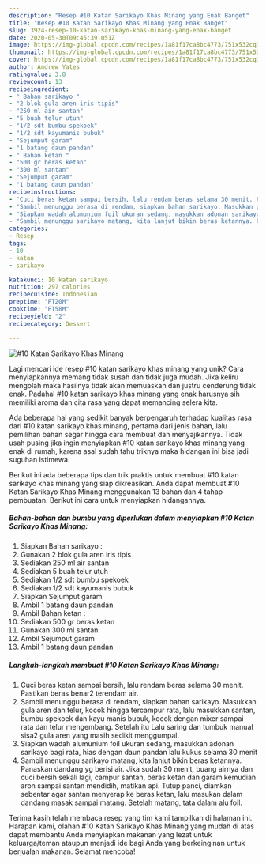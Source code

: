 ```yaml
---
description: "Resep #10 Katan Sarikayo Khas Minang yang Enak Banget"
title: "Resep #10 Katan Sarikayo Khas Minang yang Enak Banget"
slug: 3924-resep-10-katan-sarikayo-khas-minang-yang-enak-banget
date: 2020-05-30T09:45:39.051Z
image: https://img-global.cpcdn.com/recipes/1a81f17ca8bc4773/751x532cq70/10-katan-sarikayo-khas-minang-foto-resep-utama.jpg
thumbnail: https://img-global.cpcdn.com/recipes/1a81f17ca8bc4773/751x532cq70/10-katan-sarikayo-khas-minang-foto-resep-utama.jpg
cover: https://img-global.cpcdn.com/recipes/1a81f17ca8bc4773/751x532cq70/10-katan-sarikayo-khas-minang-foto-resep-utama.jpg
author: Andrew Yates
ratingvalue: 3.8
reviewcount: 13
recipeingredient:
- " Bahan sarikayo "
- "2 blok gula aren iris tipis"
- "250 ml air santan"
- "5 buah telur utuh"
- "1/2 sdt bumbu spekoek"
- "1/2 sdt kayumanis bubuk"
- "Sejumput garam"
- "1 batang daun pandan"
- " Bahan ketan "
- "500 gr beras ketan"
- "300 ml santan"
- "Sejumput garam"
- "1 batang daun pandan"
recipeinstructions:
- "Cuci beras ketan sampai bersih, lalu rendam beras selama 30 menit. Pastikan beras benar2 terendam air."
- "Sambil menunggu berasa di rendam, siapkan bahan sarikayo. Masukkan gula aren dan telur, kocok hingga tercampur rata, lalu masukkan santan, bumbu spekoek dan kayu manis bubuk, kocok dengan mixer sampai rata dan telur mengembang. Setelah itu Lalu saring dan tumbuk manual sisa2 gula aren yang masih sedikit menggumpal."
- "Siapkan wadah alumunium foil ukuran sedang, masukkan adonan sarikayo bagi rata, hias dengan daun pandan lalu kukus selama 30 menit"
- "Sambil menunggu sarikayo matang, kita lanjut bikin beras ketannya. Panaskan dandang yg berisi air. Jika sudah 30 menit, buang airnya dan cuci bersih sekali lagi, campur santan, beras ketan dan garam kemudian aron sampai santan mendidih, matikan api. Tutup panci, diamkan sebentar agar santan menyerap ke beras ketan, lalu masukan dalam dandang masak sampai matang. Setelah matang, tata dalam alu foil."
categories:
- Resep
tags:
- 10
- katan
- sarikayo

katakunci: 10 katan sarikayo 
nutrition: 297 calories
recipecuisine: Indonesian
preptime: "PT20M"
cooktime: "PT58M"
recipeyield: "2"
recipecategory: Dessert

---
```



![#10 Katan Sarikayo Khas Minang](https://img-global.cpcdn.com/recipes/1a81f17ca8bc4773/751x532cq70/10-katan-sarikayo-khas-minang-foto-resep-utama.jpg)

Lagi mencari ide resep #10 katan sarikayo khas minang yang unik? Cara menyiapkannya memang tidak susah dan tidak juga mudah. Jika keliru mengolah maka hasilnya tidak akan memuaskan dan justru cenderung tidak enak. Padahal #10 katan sarikayo khas minang yang enak harusnya sih memiliki aroma dan cita rasa yang dapat memancing selera kita.



Ada beberapa hal yang sedikit banyak berpengaruh terhadap kualitas rasa dari #10 katan sarikayo khas minang, pertama dari jenis bahan, lalu pemilihan bahan segar hingga cara membuat dan menyajikannya. Tidak usah pusing jika ingin menyiapkan #10 katan sarikayo khas minang yang enak di rumah, karena asal sudah tahu triknya maka hidangan ini bisa jadi suguhan istimewa.


Berikut ini ada beberapa tips dan trik praktis untuk membuat #10 katan sarikayo khas minang yang siap dikreasikan. Anda dapat membuat #10 Katan Sarikayo Khas Minang menggunakan 13 bahan dan 4 tahap pembuatan. Berikut ini cara untuk menyiapkan hidangannya.

<!--inarticleads1-->

##### Bahan-bahan dan bumbu yang diperlukan dalam menyiapkan #10 Katan Sarikayo Khas Minang:

1. Siapkan  Bahan sarikayo :
1. Gunakan 2 blok gula aren iris tipis
1. Sediakan 250 ml air santan
1. Sediakan 5 buah telur utuh
1. Sediakan 1/2 sdt bumbu spekoek
1. Sediakan 1/2 sdt kayumanis bubuk
1. Siapkan Sejumput garam
1. Ambil 1 batang daun pandan
1. Ambil  Bahan ketan :
1. Sediakan 500 gr beras ketan
1. Gunakan 300 ml santan
1. Ambil Sejumput garam
1. Ambil 1 batang daun pandan




<!--inarticleads2-->

##### Langkah-langkah membuat #10 Katan Sarikayo Khas Minang:

1. Cuci beras ketan sampai bersih, lalu rendam beras selama 30 menit. Pastikan beras benar2 terendam air.
1. Sambil menunggu berasa di rendam, siapkan bahan sarikayo. Masukkan gula aren dan telur, kocok hingga tercampur rata, lalu masukkan santan, bumbu spekoek dan kayu manis bubuk, kocok dengan mixer sampai rata dan telur mengembang. Setelah itu Lalu saring dan tumbuk manual sisa2 gula aren yang masih sedikit menggumpal.
1. Siapkan wadah alumunium foil ukuran sedang, masukkan adonan sarikayo bagi rata, hias dengan daun pandan lalu kukus selama 30 menit
1. Sambil menunggu sarikayo matang, kita lanjut bikin beras ketannya. Panaskan dandang yg berisi air. Jika sudah 30 menit, buang airnya dan cuci bersih sekali lagi, campur santan, beras ketan dan garam kemudian aron sampai santan mendidih, matikan api. Tutup panci, diamkan sebentar agar santan menyerap ke beras ketan, lalu masukan dalam dandang masak sampai matang. Setelah matang, tata dalam alu foil.




Terima kasih telah membaca resep yang tim kami tampilkan di halaman ini. Harapan kami, olahan #10 Katan Sarikayo Khas Minang yang mudah di atas dapat membantu Anda menyiapkan makanan yang lezat untuk keluarga/teman ataupun menjadi ide bagi Anda yang berkeinginan untuk berjualan makanan. Selamat mencoba!
